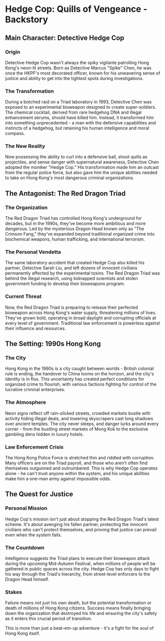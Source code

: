 # Hedge Cop: Quills of Vengeance - Backstory

## Main Character: Detective Hedge Cop

### Origin
Detective Hedge Cop wasn't always the spiky vigilante patrolling Hong Kong's neon-lit streets. Born as Detective Marcus "Spike" Chen, he was once the HKPF's most decorated officer, known for his unwavering sense of justice and ability to get into the tightest spots during investigations.

### The Transformation
During a botched raid on a Triad laboratory in 1993, Detective Chen was exposed to an experimental bioweapon designed to create super-soldiers. The chemical cocktail, derived from rare hedgehog DNA and illegal enhancement serums, should have killed him. Instead, it transformed him into something unprecedented - a man with the defensive capabilities and instincts of a hedgehog, but retaining his human intelligence and moral compass.

### The New Reality
Now possessing the ability to curl into a defensive ball, shoot quills as projectiles, and sense danger with supernatural awareness, Detective Chen adopted the moniker "Hedge Cop." His transformation made him an outcast from the regular police force, but also gave him the unique abilities needed to take on Hong Kong's most dangerous criminal organizations.

## The Antagonist: The Red Dragon Triad

### The Organization
The Red Dragon Triad has controlled Hong Kong's underground for decades, but in the 1990s, they've become more ambitious and more dangerous. Led by the mysterious Dragon Head known only as "The Crimson Fang," they've expanded beyond traditional organized crime into biochemical weapons, human trafficking, and international terrorism.

### The Personal Vendetta
The same laboratory accident that created Hedge Cop also killed his partner, Detective Sarah Liu, and left dozens of innocent civilians permanently affected by the experimental toxins. The Red Dragon Triad was behind the illegal research, using kidnapped scientists and stolen government funding to develop their bioweapons program.

### Current Threat
Now, the Red Dragon Triad is preparing to release their perfected bioweapon across Hong Kong's water supply, threatening millions of lives. They've grown bold, operating in broad daylight and corrupting officials at every level of government. Traditional law enforcement is powerless against their influence and resources.

## The Setting: 1990s Hong Kong

### The City
Hong Kong in the 1990s is a city caught between worlds - British colonial rule is ending, the handover to China looms on the horizon, and the city's identity is in flux. This uncertainty has created perfect conditions for organized crime to flourish, with various factions fighting for control of the lucrative criminal enterprises.

### The Atmosphere
Neon signs reflect off rain-slicked streets, crowded markets bustle with activity hiding illegal deals, and towering skyscrapers cast long shadows over ancient temples. The city never sleeps, and danger lurks around every corner - from the bustling street markets of Mong Kok to the exclusive gambling dens hidden in luxury hotels.

### Law Enforcement Crisis
The Hong Kong Police Force is stretched thin and riddled with corruption. Many officers are on the Triad payroll, and those who aren't often find themselves outgunned and outnumbered. This is why Hedge Cop operates alone - he can't trust anyone within the system, and his unique abilities make him a one-man army against impossible odds.

## The Quest for Justice

### Personal Mission
Hedge Cop's mission isn't just about stopping the Red Dragon Triad's latest scheme. It's about avenging his fallen partner, protecting the innocent civilians who can't protect themselves, and proving that justice can prevail even when the system fails.

### The Countdown
Intelligence suggests the Triad plans to execute their bioweapon attack during the upcoming Mid-Autumn Festival, when millions of people will be gathered in public spaces across the city. Hedge Cop has only days to fight his way through the Triad's hierarchy, from street-level enforcers to the Dragon Head himself.

### Stakes
Failure means not just his own death, but the potential transformation or death of millions of Hong Kong citizens. Success means finally bringing down the organization that destroyed his life and ensuring the city's safety as it enters this crucial period of transition.

This is more than just a beat-em-up adventure - it's a fight for the soul of Hong Kong itself.
